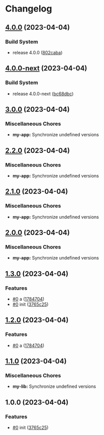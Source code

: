 # Changelog

## [4.0.0](https://github.com/shaunxu/release-please-nx/compare/my-app-v4.0.0-next...my-app-v4.0.0) (2023-04-04)


### Build System

* release 4.0.0 ([802caba](https://github.com/shaunxu/release-please-nx/commit/802cabae0658b9507375421048c90b2b9eb243f3))

## [4.0.0-next](https://github.com/shaunxu/release-please-nx/compare/my-app-v3.0.0...my-app-v4.0.0-next) (2023-04-04)


### Build System

* release 4.0.0-next ([bc68dbc](https://github.com/shaunxu/release-please-nx/commit/bc68dbc1b9858972593b15417e588d4ac8d2ccd2))

## [3.0.0](https://github.com/shaunxu/release-please-nx/compare/my-app-v2.2.0...my-app-v3.0.0) (2023-04-04)


### Miscellaneous Chores

* **my-app:** Synchronize undefined versions

## [2.2.0](https://github.com/shaunxu/release-please-nx/compare/my-app-v2.1.0...my-app-v2.2.0) (2023-04-04)


### Miscellaneous Chores

* **my-app:** Synchronize undefined versions

## [2.1.0](https://github.com/shaunxu/release-please-nx/compare/my-app-v2.0.0...my-app-v2.1.0) (2023-04-04)


### Miscellaneous Chores

* **my-app:** Synchronize undefined versions

## [2.0.0](https://github.com/shaunxu/release-please-nx/compare/my-app-v1.3.0...my-app-v2.0.0) (2023-04-04)


### Miscellaneous Chores

* **my-app:** Synchronize undefined versions

## [1.3.0](https://github.com/shaunxu/release-please-nx/compare/my-app-v1.2.0...my-app-v1.3.0) (2023-04-04)


### Features

* [#0](https://github.com/shaunxu/release-please-nx/issues/0) a ([1784704](https://github.com/shaunxu/release-please-nx/commit/1784704bc17ad1cc54a351608124815f261701a1))
* [#0](https://github.com/shaunxu/release-please-nx/issues/0) init ([3765c25](https://github.com/shaunxu/release-please-nx/commit/3765c25d119f3fae2323fe954ef0e96b62dc9008))

## [1.2.0](https://github.com/shaunxu/release-please-nx/compare/my-lib-v1.1.0...my-lib-v1.2.0) (2023-04-04)


### Features

* [#0](https://github.com/shaunxu/release-please-nx/issues/0) a ([1784704](https://github.com/shaunxu/release-please-nx/commit/1784704bc17ad1cc54a351608124815f261701a1))

## [1.1.0](https://github.com/shaunxu/release-please-nx/compare/my-lib-v1.0.0...my-lib-v1.1.0) (2023-04-04)


### Miscellaneous Chores

* **my-lib:** Synchronize undefined versions

## 1.0.0 (2023-04-04)


### Features

* [#0](https://github.com/shaunxu/release-please-nx/issues/0) init ([3765c25](https://github.com/shaunxu/release-please-nx/commit/3765c25d119f3fae2323fe954ef0e96b62dc9008))
